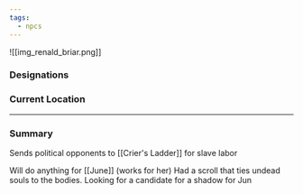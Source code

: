 ```yaml
---
tags:
  - npcs
---
```

![[img_renald_briar.png]]

### Designations


### Current Location


___
### Summary
Sends political opponents to [[Crier's Ladder]] for slave labor

Will do anything for [[June]] (works for her)
Had a scroll that ties undead souls to the bodies. 
Looking for a candidate for a shadow for Jun
